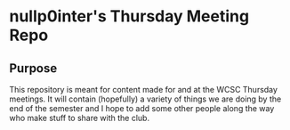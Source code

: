 # nullp0inter's Thursday Meeting Repo
## Purpose
This repository is meant for content made for and at the WCSC Thursday meetings.
It will contain (hopefully) a variety of things we are doing by the end of the
semester and I hope to add some other people along the way who make stuff to
share with the club.

